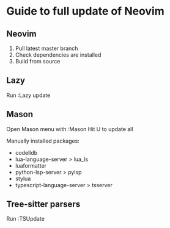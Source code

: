 # Guide to full update of Neovim

## Neovim

1. Pull latest master branch 
2. Check dependencies are installed 
3. Build from source 

## Lazy

Run :Lazy update 

## Mason 

Open Mason menu with :Mason 
Hit U to update all 

Manually installed packages:
- codelldb 
- lua-language-server > lua_ls
- luaformatter 
- python-lsp-server > pylsp 
- stylua 
- typescript-language-server > tsserver

## Tree-sitter parsers  

Run :TSUpdate 
